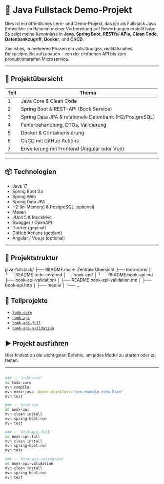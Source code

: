# 🧠 Java Fullstack Demo-Projekt

Dies ist ein öffentliches Lern- und Demo-Projekt, das ich als Fullstack Java Entwickler im Rahmen meiner Vorbereitung auf Bewerbungen erstellt habe.  
Es zeigt meine Kenntnisse in **Java**, **Spring Boot**, **RESTful APIs**, **Clean Code**, **Datenbankzugriff**, **Docker**, und **CI/CD**.

Ziel ist es, in mehreren Phasen ein vollständiges, realitätsnahes Beispielprojekt aufzubauen – von der einfachen API bis zum produktionsreifen Microservice.

---

## 🚀 Projektübersicht

| Teil | Thema                                                   |
| ---- | ------------------------------------------------------- |
| 1    | Java Core & Clean Code                                  |
| 2    | Spring Boot & REST-API (Book Service)                   |
| 3    | Spring Data JPA & relationale Datenbank (H2/PostgreSQL) |
| 4    | Fehlerbehandlung, DTOs, Validierung                     |
| 5    | Docker & Containerisierung                              |
| 6    | CI/CD mit GitHub Actions                                |
| 7    | Erweiterung mit Frontend (Angular oder Vue)             |

---

## 📦 Technologien

- Java 17
- Spring Boot 3.x
- Spring Web
- Spring Data JPA
- H2 (In-Memory) & PostgreSQL (optional)
- Maven
- JUnit 5 & MockMvc
- Swagger / OpenAPI
- Docker (geplant)
- GitHub Actions (geplant)
- Angular / Vue.js (optional)

---

## 📁 Projektstruktur

java-fullstack/
├── README.md <- Zentrale Übersicht
├── todo-core/
│ └── README.todo-core.md
├── book-api/
│ └── README.book-api.md
├── book-api-validation/
│ ├── README.book-api-validation.md
│ ├── book-api.http
│ ├── media/
│ └── ...

## 📂 Teilprojekte

- [`todo-core`](./todo-core/README.todo-core.md)
- [`book-api`](./book-api/README.book-api.md)
- [`book-api-full`](./book-api/README.book-api-full.md)
- [`book-api-validation`](./book-api-validation/README.book-api-validation.md)

## ▶️ Projekt ausführen

Hier findest du die wichtigsten Befehle, um jedes Modul zu starten oder zu testen.

---

```bash

### ✅ `todo-core`
cd todo-core
mvn compile
mvn exec:java -Dexec.mainClass="com.example.todo.Main"
mvn test

### ✅ `book-api`
cd book-api
mvn clean install
mvn spring-boot:run
mvn test

### ✅ `book-api-full`
cd book-api-full
mvn clean install
mvn spring-boot:run
mvn test

### ✅ `book-api-validation`
cd book-api-validation
mvn clean install
mvn spring-boot:run
mvn test
```
